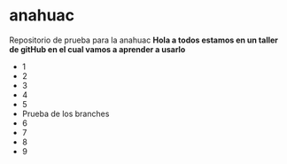 # anahuac
Repositorio de prueba para la anahuac
	**Hola a todos estamos en un taller de gitHub en el cual vamos a aprender a usarlo**

 - 1
 - 2
 - 3
 - 4
 - 5
 - Prueba de los branches 
 - 6
 - 7
 - 8
 - 9
